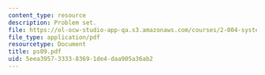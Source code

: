 ```yaml
---
content_type: resource
description: Problem set.
file: https://ol-ocw-studio-app-qa.s3.amazonaws.com/courses/2-004-systems-modeling-and-control-ii-fall-2007/5eea3957333383691de4daa905a36ab2_ps09.pdf
file_type: application/pdf
resourcetype: Document
title: ps09.pdf
uid: 5eea3957-3333-8369-1de4-daa905a36ab2
---
```

